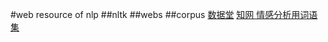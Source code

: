 #web resource of nlp
##nltk
##webs
##corpus
[数据堂](http://www.datatang.com)
[知网 情感分析用词语集](http://www.keenage.com/html/c_bulletin_2007.htm)




